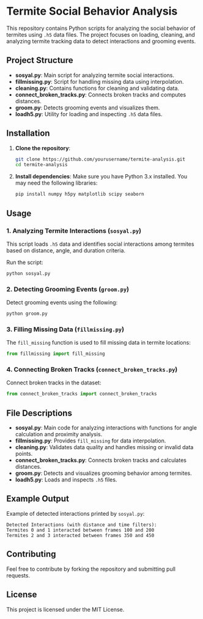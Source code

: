 
# Termite Social Behavior Analysis

This repository contains Python scripts for analyzing the social behavior of termites using `.h5` data files. The project focuses on loading, cleaning, and analyzing termite tracking data to detect interactions and grooming events.

## Project Structure

- **sosyal.py**: Main script for analyzing termite social interactions.
- **fillmissing.py**: Script for handling missing data using interpolation.
- **cleaning.py**: Contains functions for cleaning and validating data.
- **connect_broken_tracks.py**: Connects broken tracks and computes distances.
- **groom.py**: Detects grooming events and visualizes them.
- **loadh5.py**: Utility for loading and inspecting `.h5` data files.

## Installation

1. **Clone the repository**:
    ```bash
    git clone https://github.com/yourusername/termite-analysis.git
    cd termite-analysis
    ```

2. **Install dependencies**:
    Make sure you have Python 3.x installed. You may need the following libraries:
    ```bash
    pip install numpy h5py matplotlib scipy seaborn
    ```

## Usage

### 1. Analyzing Termite Interactions (`sosyal.py`)
This script loads `.h5` data and identifies social interactions among termites based on distance, angle, and duration criteria.

Run the script:
```bash
python sosyal.py
```

### 2. Detecting Grooming Events (`groom.py`)
Detect grooming events using the following:
```bash
python groom.py
```

### 3. Filling Missing Data (`fillmissing.py`)
The `fill_missing` function is used to fill missing data in termite locations:
```python
from fillmissing import fill_missing
```

### 4. Connecting Broken Tracks (`connect_broken_tracks.py`)
Connect broken tracks in the dataset:
```python
from connect_broken_tracks import connect_broken_tracks
```

## File Descriptions

- **sosyal.py**: Main code for analyzing interactions with functions for angle calculation and proximity analysis.
- **fillmissing.py**: Provides `fill_missing` for data interpolation.
- **cleaning.py**: Validates data quality and handles missing or invalid data points.
- **connect_broken_tracks.py**: Connects broken tracks and calculates distances.
- **groom.py**: Detects and visualizes grooming behavior among termites.
- **loadh5.py**: Loads and inspects `.h5` files.

## Example Output

Example of detected interactions printed by `sosyal.py`:
```
Detected Interactions (with distance and time filters):
Termites 0 and 1 interacted between frames 100 and 200
Termites 2 and 3 interacted between frames 350 and 450
```

## Contributing

Feel free to contribute by forking the repository and submitting pull requests.

## License

This project is licensed under the MIT License.

